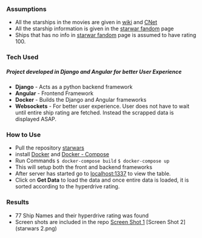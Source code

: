 ### Assumptions

- All the starships in the movies are given in [wiki](https://en.wikipedia.org/wiki/List_of_Star_Wars_spacecraft "wiki") and [CNet](https://www.cnet.com/pictures/star-wars-spaceships-ranked-by-power-speed/ "CNet")
- All the starship information is given in the [starwar fandom](https://starwars.fandom.com/wiki/Main_Page "starwar fandom") page
- Ships that has no info in [starwar fandom](https://starwars.fandom.com/wiki/Main_Page "starwar fandom") page is assumed to have rating 100.

### Tech Used
##### Project developed in Django and Angular for better User Experience
- **Django** - Acts as a python backend framework
- **Angular** - Frontend Framework
- **Docker** - Builds the Django and Angular frameworks
- **Websockets** - For better user experience. User does not have to wait until entire ship rating are fetched. Instead the scrapped data is displayed ASAP.

### How to Use
- Pull the repository [starwars](https://github.com/Jopaul-John/starwars "starwars")
- install [Docker](https://docs.docker.com/engine/install/ "Docker") and [Docker - Compose](https://docs.docker.com/compose/install/ "compose") 
- Run Commands
`$ docker-compose build`
`$ docker-compose up`
- This will setup both the front and backend frameworks
- After server has started go to [localhost:1337](http://localhost:1337/ "localhost:1337") to view the table.
- Click on **Get Data** to load the data and once entire data is loaded, it is sorted according to the hyperdrive rating.
### Results
- 77 Ship Names and their hyperdrive rating was found
- Screen shots are included in the repo
[Screen Shot 1](starwars1.png)
[Screen Shot 2](starwars 2.png)